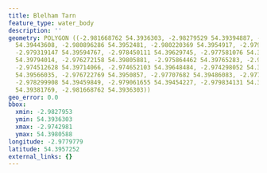 ```yaml
---
title: Blelham Tarn
feature_type: water_body
description: ''
geometry: POLYGON ((-2.981668762 54.3936303, -2.98279529 54.39394887, -2.982430509
  54.39443608, -2.980896286 54.3952481, -2.980220369 54.3954917, -2.979641012 54.39555417,
  -2.979319147 54.39594767, -2.978450111 54.39629745, -2.977581076 54.39707821, -2.976862243
  54.39794014, -2.976272158 54.39805881, -2.975864462 54.39765283, -2.974673561 54.39734678,
  -2.974512628 54.39714066, -2.974652103 54.39648484, -2.974298052 54.39610383, -2.974973968
  54.39566035, -2.976722769 54.3950857, -2.97707682 54.39486083, -2.977742008 54.39479212,
  -2.978299908 54.39459849, -2.979061655 54.39454227, -2.979834131 54.39424869, -2.980735353
  54.39381769, -2.981668762 54.3936303))
geo_error: 0.0
bbox:
  xmin: -2.9827953
  ymin: 54.3936303
  xmax: -2.9742981
  ymax: 54.3980588
longitude: -2.9779779
latitude: 54.3957252
external_links: {}
---
```

